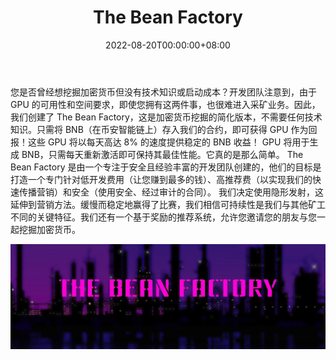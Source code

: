 ﻿---
title: "The Bean Factory"
description: "欢迎来到 BSC 链上最大的被动收入发生器，The Bean Factory！"
date: 2022-08-20T00:00:00+08:00
lastmod: 2022-08-20T00:00:00+08:00
draft: false
authors: ["boogArno"]
featuredImage: "the-bean-factory.png"
tags: ["High risk","The Bean Factory"]
categories: ["nfts"]
nfts: ["High risk"]
blockchain: "BSC"
website: "https://dappradar.com/"
twitter: "https://twitter.com/BeanFactoryBSC"
discord: ""
telegram: "https://t.me/The_Bean_Factory"
github: ""
youtube: ""
twitch: ""
facebook: ""
instagram: ""
reddit: ""
medium: ""
steam: ""
gitbook: ""
googleplay: ""
appstore: ""
status: "Live"
weight: 
lightgallery: true
toc: true
pinned: false
recommend: false
recommend1: false
---
您是否曾经想挖掘加密货币但没有技术知识或启动成本？开发团队注意到，由于 GPU 的可用性和空间要求，即使您拥有这两件事，也很难进入采矿业务。因此，我们创建了 The Bean Factory，这是加密货币挖掘的简化版本，不需要任何技术知识。只需将 BNB（在币安智能链上）存入我们的合约，即可获得 GPU 作为回报！这些 GPU 将以每天高达 8% 的速度提供稳定的 BNB 收益！ GPU 将用于生成 BNB，只需每天重新激活即可保持其最佳性能。它真的是那么简单。 The Bean Factory 是由一个专注于安全且经验丰富的开发团队创建的，他们的目标是打造一个专门针对低开发费用（让您赚到最多的钱）、高推荐费（以实现我们的快速传播营销）和安全（使用安全、经过审计的合同）。
我们决定使用隐形发射，这延伸到营销方法。缓慢而稳定地赢得了比赛，我们相信可持续性是我们与其他矿工不同的关键特征。我们还有一个基于奖励的推荐系统，允许您邀请您的朋友与您一起挖掘加密货币。

![1080x360](1080x360.jpg)